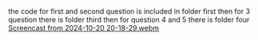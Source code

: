 the code for first and second question is included in folder first
then for 3 question there is folder third
then for question 4 and 5 there is folder four
[Screencast from 2024-10-20 20-18-29.webm](https://github.com/user-attachments/assets/12f6473b-d529-4afa-be39-c85a1e66dec9)
